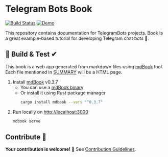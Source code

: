 # Telegram Bots Book

[![Build Status](https://img.shields.io/travis/TelegramBots/book/master.svg?style=flat-square)](https://travis-ci.org/TelegramBots/book)
[![Demo](https://img.shields.io/badge/live-demo-blue.svg?style=flat-square)](https://telegrambots.github.io/book/)

This repository contains documentation for TelegramBots projects.
Book is a great example-based tutorial for developing Telegram chat bots 🤖.

## 🔨 Build & Test ✔

This book is a web app generated from markdown files using [mdBook] tool.
Each file mentioned in [SUMMARY](src/SUMMARY.md) will be a HTML page.

1. Install [mdBook] v0.3.7
    - You can use a [mdBook binary]
    - Or install it using Rust package manager
        ```bash
        cargo install mdbook --vers "^0.3.7"
        ```
1. Run locally on [http://localhost:3000](http://localhost:3000)
    ```bash
    mdbook serve
    ```

[mdBook]: https://github.com/rust-lang/mdBook
[mdBook binary]: https://github.com/rust-lang/mdBook/releases/tag/v0.3.5

## Contribute 👋

**Your contribution is welcome!** 🙂
See [Contribution Guidelines](CONTRIBUTING.md).
